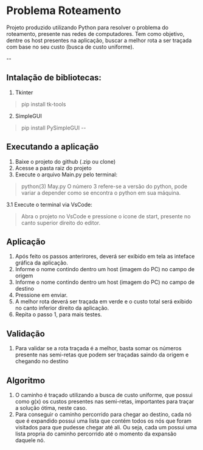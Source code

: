 # Problema Roteamento

Projeto produzido utilizando Python para resolver o problema do roteamento, presente nas redes de computadores. Tem como objetivo, 
dentre os host presentes na aplicação, buscar a melhor rota a ser traçada com base no seu custo (busca de custo uniforme).

--

## Intalação de bibliotecas:
1. Tkinter
>  pip install tk-tools

2. SimpleGUI
>  pip install PySimpleGUI
--
## Executando a aplicação
1. Baixe o projeto do github (.zip ou clone)
2. Acesse a pasta raiz do projeto
3. Execute o arquivo Main.py pelo terminal:
  > python(3) May.py
  > O número 3 refere-se a versão do python, pode variar a depender como se encontra o python em sua máquina.
  
3.1 Execute o terminal via VsCode:

  > Abra o projeto no VsCode e pressione o icone de start, presente no canto superior direito do editor.
 
## Aplicação
1. Após feito os passos anterirores, deverá ser exibido em tela as inteface gráfica da aplicação.
2. Informe o nome contindo dentro um host (imagem do PC) no campo de origem
3. Informe o nome contindo dentro um host (imagem do PC) no campo de destino
4. Pressione em enviar.
5. A melhor rota deverá ser traçada em verde e o custo total será exibido no canto inferior direito da aplicação.
6. Repita o passo 1, para mais testes.

## Validação
1. Para validar se a rota traçada é a melhor, basta somar os números presente nas semi-retas que podem ser traçadas saindo da origem e chegando no destino

## Algoritmo
1. O caminho é traçado utilizando a busca de custo uniforme, que possui como g(x) os custos presentes nas semi-retas, importantes para traçar a solução ótima, neste caso.
2. Para conseguir o caminho percorrido para chegar ao destino, cada nó que é expandido possui uma lista que contém todos os nós que foram visitados para que pudesse chegar até ali.
Ou seja, cada um possui uma lista propria do caminho percorrido até o momento da expansão daquele nó.
